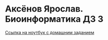# Аксёнов Ярослав. Биоинформатика ДЗ 3
[Ссылка на ноутбук с домашним заданием](https://colab.research.google.com/drive/1WlaXT6Nh5xQDG2iHJvY9yZfLpFdRgwFX#scrollTo=v3imen1Y0R3P)